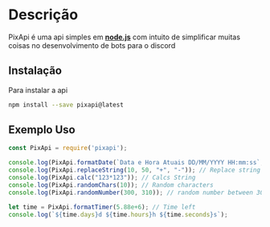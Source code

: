 # Descrição

PixApi é uma api simples em **[node.js](https://www.npmjs.com/)** com intuito de simplificar muitas coisas no desenvolvimento de bots para o discord

## Instalação

Para instalar a api

```bash
npm install --save pixapi@latest
```

## Exemplo Uso

```javascript
const PixApi = require('pixapi');

console.log(PixApi.formatDate(`Data e Hora Atuais DD/MM/YYYY HH:mm:ss`, Date.now())); // Date format command
console.log(PixApi.replaceString(10, 50, "+", "-")); // Replace string
console.log(PixApi.calc("123*123")); // Calcs String
console.log(PixApi.randomChars(10)); // Random characters
console.log(PixApi.randomNumber(300, 310)); // random number between 300 and 310

let time = PixApi.formatTimer(5.88e+6); // Time left
console.log(`${time.days}d ${time.hours}h ${time.seconds}s`);
```

